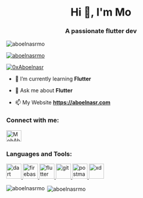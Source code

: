 <h1 align="center">Hi 👋, I'm Mo</h1>
<h3 align="center">A passionate flutter dev</h3>

<p align="left"> <img src="https://komarev.com/ghpvc/?username=aboelnasrmo&label=Profile%20views&color=0e75b6&style=flat" alt="aboelnasrmo" /> </p>

<p align="left"> <a href="https://github.com/ryo-ma/github-profile-trophy"><img src="https://github-profile-trophy.vercel.app/?username=aboelnasrmo" alt="aboelnasrmo" /></a> </p>

<p align="left"> <a href="https://twitter.com/0xAboelnasr" target="blank"><img src="https://img.shields.io/twitter/follow/0xAboelnasr?logo=twitter&style=for-the-badge" alt="0xAboelnasr" /></a> </p>


- 🌱 I’m currently learning **Flutter**

- 💬 Ask me about **Flutter**

- 📫 My Website **https://aboelnasr.com**

<h3 align="left">Connect with me:</h3>
<p align="left">
<a href="https://twitter.com/MohAboelnasr" target="blank"><img align="center" src="https://raw.githubusercontent.com/rahuldkjain/github-profile-readme-generator/master/src/images/icons/Social/twitter.svg" alt="MohAboelnasr" height="30" width="40" /></a>
</p>

<h3 align="left">Languages and Tools:</h3>
<p align="left"> <a href="https://dart.dev" target="_blank" rel="noreferrer"> <img src="https://www.vectorlogo.zone/logos/dartlang/dartlang-icon.svg" alt="dart" width="40" height="40"/> </a> <a href="https://firebase.google.com/" target="_blank" rel="noreferrer"> <img src="https://www.vectorlogo.zone/logos/firebase/firebase-icon.svg" alt="firebase" width="40" height="40"/> </a> <a href="https://flutter.dev" target="_blank" rel="noreferrer"> <img src="https://www.vectorlogo.zone/logos/flutterio/flutterio-icon.svg" alt="flutter" width="40" height="40"/> </a> <a href="https://git-scm.com/" target="_blank" rel="noreferrer"> <img src="https://www.vectorlogo.zone/logos/git-scm/git-scm-icon.svg" alt="git" width="40" height="40"/> </a> <a href="https://postman.com" target="_blank" rel="noreferrer"> <img src="https://www.vectorlogo.zone/logos/getpostman/getpostman-icon.svg" alt="postman" width="40" height="40"/> </a> <a href="https://www.adobe.com/products/xd.html" target="_blank" rel="noreferrer"> <img src="https://cdn.worldvectorlogo.com/logos/adobe-xd.svg" alt="xd" width="40" height="40"/> </a> </p>

<p><img align="left" src="https://github-readme-stats.vercel.app/api/top-langs?username=aboelnasrmo&show_icons=true&locale=en&layout=compact" alt="aboelnasrmo" /></p>

<p>&nbsp;<img align="center" src="https://github-readme-stats.vercel.app/api?username=aboelnasrmo&show_icons=true&locale=en" alt="aboelnasrmo" /></p>
